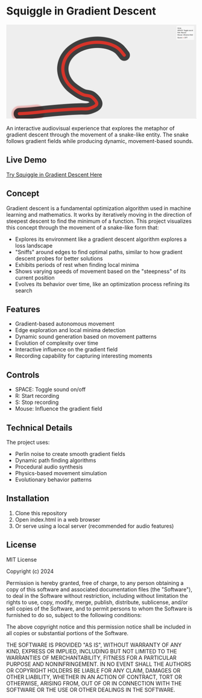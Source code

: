 # Squiggle in Gradient Descent

![Snake Soundscape](squiggle.png)

An interactive audiovisual experience that explores the metaphor of gradient descent through the movement of a snake-like entity. The snake follows gradient fields while producing dynamic, movement-based sounds.

## Live Demo
[Try Squiggle in Gradient Descent Here](https://snake-soundscape.vercel.app)

## Concept
Gradient descent is a fundamental optimization algorithm used in machine learning and mathematics. It works by iteratively moving in the direction of steepest descent to find the minimum of a function. This project visualizes this concept through the movement of a snake-like form that:

- Explores its environment like a gradient descent algorithm explores a loss landscape
- "Sniffs" around edges to find optimal paths, similar to how gradient descent probes for better solutions
- Exhibits periods of rest when finding local minima
- Shows varying speeds of movement based on the "steepness" of its current position
- Evolves its behavior over time, like an optimization process refining its search

## Features
- Gradient-based autonomous movement
- Edge exploration and local minima detection
- Dynamic sound generation based on movement patterns
- Evolution of complexity over time
- Interactive influence on the gradient field
- Recording capability for capturing interesting moments

## Controls
- SPACE: Toggle sound on/off
- R: Start recording
- S: Stop recording
- Mouse: Influence the gradient field

## Technical Details
The project uses:
- Perlin noise to create smooth gradient fields
- Dynamic path finding algorithms
- Procedural audio synthesis
- Physics-based movement simulation
- Evolutionary behavior patterns

## Installation
1. Clone this repository
2. Open index.html in a web browser
3. Or serve using a local server (recommended for audio features)

## License
MIT License

Copyright (c) 2024

Permission is hereby granted, free of charge, to any person obtaining a copy
of this software and associated documentation files (the "Software"), to deal
in the Software without restriction, including without limitation the rights
to use, copy, modify, merge, publish, distribute, sublicense, and/or sell
copies of the Software, and to permit persons to whom the Software is
furnished to do so, subject to the following conditions:

The above copyright notice and this permission notice shall be included in all
copies or substantial portions of the Software.

THE SOFTWARE IS PROVIDED "AS IS", WITHOUT WARRANTY OF ANY KIND, EXPRESS OR
IMPLIED, INCLUDING BUT NOT LIMITED TO THE WARRANTIES OF MERCHANTABILITY,
FITNESS FOR A PARTICULAR PURPOSE AND NONINFRINGEMENT. IN NO EVENT SHALL THE
AUTHORS OR COPYRIGHT HOLDERS BE LIABLE FOR ANY CLAIM, DAMAGES OR OTHER
LIABILITY, WHETHER IN AN ACTION OF CONTRACT, TORT OR OTHERWISE, ARISING FROM,
OUT OF OR IN CONNECTION WITH THE SOFTWARE OR THE USE OR OTHER DEALINGS IN THE
SOFTWARE. 